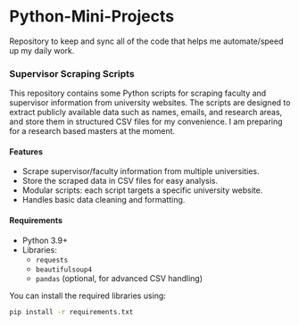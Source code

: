 # Python-Mini-Projects
Repository to keep and sync all of the code that helps me automate/speed up my daily work.

### Supervisor Scraping Scripts

This repository contains some Python scripts for scraping faculty and supervisor information from university websites. The scripts are designed to extract publicly available data such as names, emails, and research areas, and store them in structured CSV files for my convenience. I am preparing for a research based masters at the moment. 

#### Features

- Scrape supervisor/faculty information from multiple universities.
- Store the scraped data in CSV files for easy analysis.
- Modular scripts: each script targets a specific university website.
- Handles basic data cleaning and formatting.

#### Requirements

- Python 3.9+
- Libraries:
  - `requests`
  - `beautifulsoup4`
  - `pandas` (optional, for advanced CSV handling)

You can install the required libraries using:

```bash
pip install -r requirements.txt
